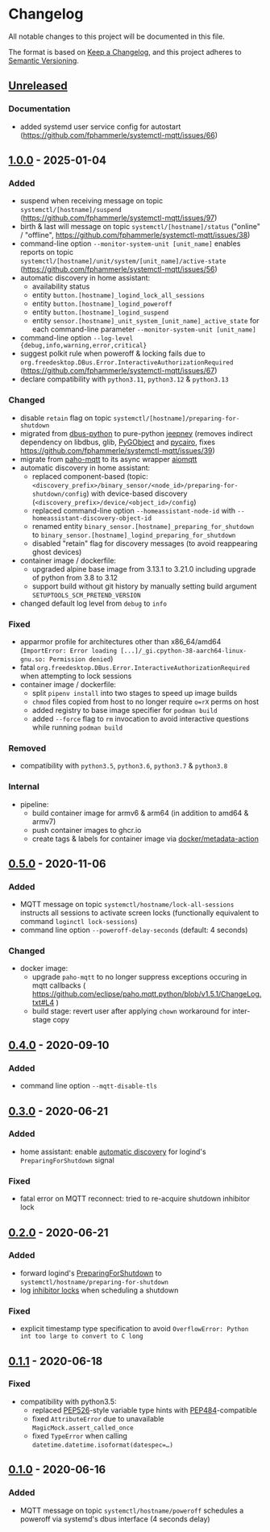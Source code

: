 # Changelog
All notable changes to this project will be documented in this file.

The format is based on [Keep a Changelog](https://keepachangelog.com/en/1.0.0/),
and this project adheres to [Semantic Versioning](https://semver.org/spec/v2.0.0.html).

## [Unreleased]

### Documentation
- added systemd user service config for autostart
  (https://github.com/fphammerle/systemctl-mqtt/issues/66)

## [1.0.0] - 2025-01-04
### Added
- suspend when receiving message on topic `systemctl/[hostname]/suspend`
  (https://github.com/fphammerle/systemctl-mqtt/issues/97)
- birth & last will message on topic `systemctl/[hostname]/status`
  ("online" / "offline", https://github.com/fphammerle/systemctl-mqtt/issues/38)
- command-line option `--monitor-system-unit [unit_name]` enables reports on
  topic `systemctl/[hostname]/unit/system/[unit_name]/active-state`
  (https://github.com/fphammerle/systemctl-mqtt/issues/56)
- automatic discovery in home assistant:
  - availability status
  - entity `button.[hostname]_logind_lock_all_sessions`
  - entity `button.[hostname]_logind_poweroff`
  - entity `button.[hostname]_logind_suspend`
  - entity `sensor.[hostname]_unit_system_[unit_name]_active_state`
    for each command-line parameter `--monitor-system-unit [unit_name]`
- command-line option `--log-level {debug,info,warning,error,critical}`
- suggest polkit rule when poweroff & locking fails due to
  `org.freedesktop.DBus.Error.InteractiveAuthorizationRequired`
  (https://github.com/fphammerle/systemctl-mqtt/issues/67)
- declare compatibility with `python3.11`, `python3.12` & `python3.13`

### Changed
- disable `retain` flag on topic `systemctl/[hostname]/preparing-for-shutdown`
- migrated from [dbus-python](https://gitlab.freedesktop.org/dbus/dbus-python/)
  to pure-python [jeepney](https://gitlab.com/takluyver/jeepney)
  (removes indirect dependency on libdbus, glib,
  [PyGObject](https://gitlab.gnome.org/GNOME/pygobject) and
  [pycairo](https://github.com/pygobject/pycairo),
  fixes https://github.com/fphammerle/systemctl-mqtt/issues/39)
- migrate from [paho-mqtt](https://github.com/eclipse/paho.mqtt.python) to its
  async wrapper [aiomqtt](https://github.com/sbtinstruments/aiomqtt)
- automatic discovery in home assistant:
  - replaced component-based (topic:
    `<discovery_prefix>/binary_sensor/<node_id>/preparing-for-shutdown/config`)
    with device-based discovery (`<discovery_prefix>/device/<object_id>/config`)
  - replaced command-line option `--homeassistant-node-id` with
    `--homeassistant-discovery-object-id`
  - renamed entity `binary_sensor.[hostname]_preparing_for_shutdown` to
    `binary_sensor.[hostname]_logind_preparing_for_shutdown`
  - disabled "retain" flag for discovery messages
    (to avoid reappearing ghost devices)
- container image / dockerfile:
  - upgraded alpine base image from 3.13.1 to 3.21.0 including upgrade of python
    from 3.8 to 3.12
  - support build without git history by manually setting build argument
    `SETUPTOOLS_SCM_PRETEND_VERSION`
- changed default log level from `debug` to `info`

### Fixed
- apparmor profile for architectures other than x86_64/amd64
  (`ImportError: Error loading [...]/_gi.cpython-38-aarch64-linux-gnu.so: Permission denied`)
- fatal `org.freedesktop.DBus.Error.InteractiveAuthorizationRequired` when
  attempting to lock sessions
- container image / dockerfile:
  - split `pipenv install` into two stages to speed up image builds
  - `chmod` files copied from host to no longer require `o=rX` perms on host
  - added registry to base image specifier for `podman build`
  - added `--force` flag to `rm` invocation to avoid interactive questions while
    running `podman build`

### Removed
- compatibility with `python3.5`, `python3.6`, `python3.7` & `python3.8`

### Internal
- pipeline:
  - build container image for armv6 & arm64 (in addition to amd64 & armv7)
  - push container images to ghcr.io
  - create tags & labels for container image via
    [docker/metadata-action](https://github.com/docker/metadata-action)

## [0.5.0] - 2020-11-06
### Added
- MQTT message on topic `systemctl/hostname/lock-all-sessions`
  instructs all sessions to activate screen locks
  (functionally equivalent to command `loginctl lock-sessions`)
- command line option `--poweroff-delay-seconds` (default: 4 seconds)

### Changed
- docker image:
  - upgrade `paho-mqtt` to no longer suppress exceptions occuring in mqtt callbacks
    ( https://github.com/eclipse/paho.mqtt.python/blob/v1.5.1/ChangeLog.txt#L4 )
  - build stage: revert user after applying `chown` workaround for inter-stage copy

## [0.4.0] - 2020-09-10
### Added
- command line option `--mqtt-disable-tls`

## [0.3.0] - 2020-06-21
### Added
- home assistant: enable [automatic discovery](https://www.home-assistant.io/docs/mqtt/discovery/#discovery_prefix)
  for logind's `PreparingForShutdown` signal

### Fixed
- fatal error on MQTT reconnect:
  tried to re-acquire shutdown inhibitor lock

## [0.2.0] - 2020-06-21
### Added
- forward logind's [PreparingForShutdown](https://www.freedesktop.org/wiki/Software/systemd/inhibit/)
  to `systemctl/hostname/preparing-for-shutdown`
- log [inhibitor locks](https://www.freedesktop.org/wiki/Software/systemd/inhibit/)
  when scheduling a shutdown

### Fixed
- explicit timestamp type specification to avoid
  `OverflowError: Python int too large to convert to C long`

## [0.1.1] - 2020-06-18
### Fixed
- compatibility with python3.5:
  - replaced [PEP526](https://www.python.org/dev/peps/pep-0526/#abstract)-style variable type hints
    with [PEP484](https://www.python.org/dev/peps/pep-0484/)-compatible
  - fixed `AttributeError` due to unavailable `MagicMock.assert_called_once`
  - fixed `TypeError` when calling `datetime.datetime.isoformat(datespec=…)`

## [0.1.0] - 2020-06-16
### Added
- MQTT message on topic `systemctl/hostname/poweroff`
  schedules a poweroff via systemd's dbus interface (4 seconds delay)

[Unreleased]: https://github.com/fphammerle/systemctl-mqtt/compare/v1.0.0...HEAD
[1.0.0]: https://github.com/fphammerle/systemctl-mqtt/compare/v0.5.0...v1.0.0
[0.5.0]: https://github.com/fphammerle/systemctl-mqtt/compare/v0.4.0...v0.5.0
[0.4.0]: https://github.com/fphammerle/systemctl-mqtt/compare/v0.3.0...v0.4.0
[0.3.0]: https://github.com/fphammerle/systemctl-mqtt/compare/v0.2.0...v0.3.0
[0.2.0]: https://github.com/fphammerle/systemctl-mqtt/compare/v0.1.1...v0.2.0
[0.1.1]: https://github.com/fphammerle/systemctl-mqtt/compare/v0.1.0...v0.1.1
[0.1.0]: https://github.com/fphammerle/systemctl-mqtt/releases/tag/v0.1.0
